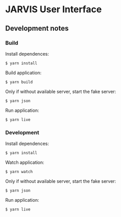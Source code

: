 # JARVIS User Interface

## Development notes

### Build

Install dependences:
```
$ yarn install
```

Build application:
```
$ yarn build
```

Only if without available server, start the fake server:
```
$ yarn json
```

Run application:
```
$ yarn live
```

### Development

Install dependences:
```
$ yarn install
```

Watch application:
```
$ yarn watch
```

Only if without available server, start the fake server:
```
$ yarn json
```

Run application:
```
$ yarn live
```
